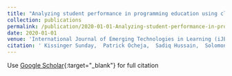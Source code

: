 ```yaml
---
title: "Analyzing student performance in programming education using classification techniques"
collection: publications
permalink: /publication/2020-01-01-Analyzing-student-performance-in-programming-education-using-classification-techniques
date: 2020-01-01
venue: 'International Journal of Emerging Technologies in Learning (iJET)'
citation: ' Kissinger Sunday,  Patrick Ocheja,  Sadiq Hussain,  Solomon Oyelere,  Balogun Samson,  Friday Agbo, &quot;Analyzing student performance in programming education using classification techniques.&quot; International Journal of Emerging Technologies in Learning (iJET), 2020.'
---
```

Use [Google Scholar](https://scholar.google.com/scholar?q=Analyzing+student+performance+in+programming+education+using+classification+techniques){:target="_blank"} for full citation